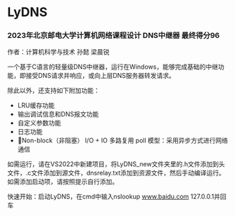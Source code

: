 # LyDNS

### 2023年北京邮电大学计算机网络课程设计 DNS中继器 最终得分96

作者：计算机科学与技术 孙懿 梁晨锐

一个基于C语言的轻量级DNS中继器，运行在Windows，能够完成基础的中继功能，即接受DNS请求并响应，或向上层DNS服务器转发请求。

除此以外，还支持如下附加功能：

- LRU缓存功能
- 输出调试信息和DNS报文功能
- 自定义参数功能
- 日志功能
- Non-block（非阻塞） I/O + IO 多路复用 poll 模型：采用异步方式进行网络通信

如需运行，请在VS2022中新建项目，将LyDNS_new文件夹里的.h文件添加到头文件，.c文件添加到源文件，dnsrelay.txt添加到资源文件，然后手动编译运行。如需添加启动项，请按照提示自行添加。

快速开始：启动LyDNS，在cmd中输入nslookup www.baidu.com 127.0.0.1并回车